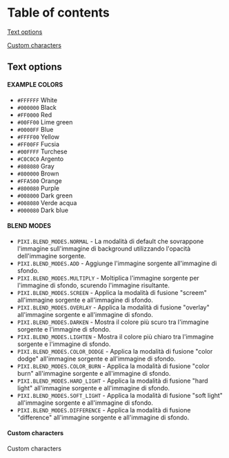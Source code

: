 # Table of contents
[Text options](#text-options)

[Custom characters](#custom-characters)

## Text options
#### EXAMPLE COLORS
- `#FFFFFF` White
- `#000000` Black
- `#FF0000` Red
- `#00FF00` Lime green
- `#0000FF` Blue
- `#FFFF00` Yellow
- `#FF00FF` Fucsia
- `#00FFFF` Turchese
- `#C0C0C0` Argento
- `#808080` Gray
- `#800000` Brown
- `#FFA500` Orange
- `#800080` Purple
- `#008000` Dark green
- `#008080` Verde acqua
- `#000080` Dark blue

#### BLEND MODES
- `PIXI.BLEND_MODES.NORMAL` - La modalità di default che sovrappone l'immagine sull'immagine di background utilizzando l'opacità dell'immagine sorgente.
- `PIXI.BLEND_MODES.ADD` - Aggiunge l'immagine sorgente all'immagine di sfondo.
- `PIXI.BLEND_MODES.MULTIPLY` - Moltiplica l'immagine sorgente per l'immagine di sfondo, scurendo l'immagine risultante.
- `PIXI.BLEND_MODES.SCREEN` - Applica la modalità di fusione "screem" all'immagine sorgente e all'immagine di sfondo.
- `PIXI.BLEND_MODES.OVERLAY` - Applica la modalità di fusione "overlay" all'immagine sorgente e all'immagine di sfondo.
- `PIXI.BLEND_MODES.DARKEN` - Mostra il colore più scuro tra l'immagine sorgente e l'immagine di sfondo.
- `PIXI.BLEND_MODES.LIGHTEN` - Mostra il colore più chiaro tra l'immagine sorgente e l'immagine di sfondo.
- `PIXI.BLEND_MODES.COLOR_DODGE` - Applica la modalità di fusione "color dodge" all'immagine sorgente e all'immagine di sfondo.
- `PIXI.BLEND_MODES.COLOR_BURN` - Applica la modalità di fusione "color burn" all'immagine sorgente e all'immagine di sfondo.
- `PIXI.BLEND_MODES.HARD_LIGHT` - Applica la modalità di fusione "hard light" all'immagine sorgente e all'immagine di sfondo.
- `PIXI.BLEND_MODES.SOFT_LIGHT` - Applica la modalità di fusione "soft light" all'immagine sorgente e all'immagine di sfondo.
- `PIXI.BLEND_MODES.DIFFERENCE` - Applica la modalità di fusione "difference" all'immagine sorgente e all'immagine di sfondo.

#### Custom characters
Custom characters
